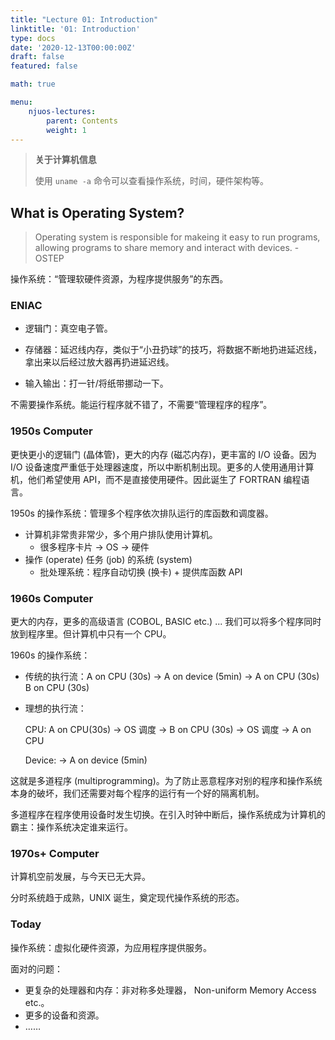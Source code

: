 ```yaml
---
title: "Lecture 01: Introduction"
linktitle: '01: Introduction'
type: docs
date: '2020-12-13T00:00:00Z'
draft: false
featured: false

math: true

menu:
    njuos-lectures:
        parent: Contents
        weight: 1
---
```


> **关于计算机信息**
>
> 使用 `uname -a` 命令可以查看操作系统，时间，硬件架构等。

<!-- more -->

## What is Operating System?

> Operating system is responsible for makeing it easy to run programs, allowing programs to share memory and interact with devices.  - OSTEP

操作系统：“管理软硬件资源，为程序提供服务”的东西。

### ENIAC

* 逻辑门：真空电子管。

* 存储器：延迟线内存，类似于“小丑扔球”的技巧，将数据不断地扔进延迟线，拿出来以后经过放大器再扔进延迟线。

* 输入输出：打一针/将纸带挪动一下。

不需要操作系统。能运行程序就不错了，不需要“管理程序的程序”。

### 1950s Computer

更快更小的逻辑门 (晶体管)，更大的内存 (磁芯内存)，更丰富的 I/O 设备。因为 I/O 设备速度严重低于处理器速度，所以中断机制出现。更多的人使用通用计算机，他们希望使用 API，而不是直接使用硬件。因此诞生了 FORTRAN 编程语言。

1950s 的操作系统：管理多个程序依次排队运行的库函数和调度器。

* 计算机非常贵非常少，多个用户排队使用计算机。
    * 很多程序卡片 $\rightarrow$ OS $\rightarrow$ 硬件
* 操作 (operate) 任务 (job) 的系统 (system)
    * 批处理系统：程序自动切换 (换卡) + 提供库函数 API

### 1960s Computer

更大的内存，更多的高级语言 (COBOL, BASIC etc.) ... 我们可以将多个程序同时放到程序里。但计算机中只有一个 CPU。

1960s 的操作系统：

* 传统的执行流：A on CPU (30s) $\rightarrow$ A on device (5min) $\rightarrow$ A on CPU (30s) B on CPU (30s)

* 理想的执行流：

    CPU: 		A on CPU(30s) $\rightarrow$ OS 调度 $\rightarrow$ B on CPU (30s) 		$\rightarrow$ OS 调度 $\rightarrow$ A on CPU

    Device:						                       	$\rightarrow$ A on device (5min)

这就是多道程序 (multiprogramming)。为了防止恶意程序对别的程序和操作系统本身的破坏，我们还需要对每个程序的运行有一个好的隔离机制。

多道程序在程序使用设备时发生切换。在引入时钟中断后，操作系统成为计算机的霸主：操作系统决定谁来运行。

### 1970s+ Computer

计算机空前发展，与今天已无大异。

分时系统趋于成熟，UNIX 诞生，奠定现代操作系统的形态。

### Today

操作系统：虚拟化硬件资源，为应用程序提供服务。

面对的问题：

* 更复杂的处理器和内存：非对称多处理器， Non-uniform Memory Access etc.。
* 更多的设备和资源。
* ……

